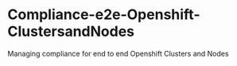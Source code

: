 # Compliance-e2e-Openshift-ClustersandNodes
Managing compliance for end to end Openshift Clusters and Nodes
